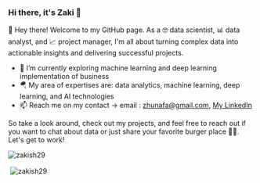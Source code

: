 ### Hi there, it's Zaki 👋

👋 Hey there! Welcome to my GitHub page. As a 🤓 data scientist, 📊 data analyst, and 📈 project manager, I'm all about turning complex data into actionable insights and delivering successful projects.

- 🔭 I’m currently exploring machine learning and deep learning implementation of business
- 🪂 My area of expertises are: data analytics, machine learning, deep learning, and AI technologies
- 📫 Reach me on my contact -> email : zhunafa@gmail.com, [My LinkedIn](https://www.linkedin.com/in/zaki-syaiful-hunafa-a6a759b8/)

So take a look around, check out my projects, and feel free to reach out if you want to chat about data or just share your favorite burger place 🍔🤤. Let's get to work!

<p align="left"> <img src="https://komarev.com/ghpvc/?username=zakish29&label=Profile%20views&color=0e75b6&style=flat" alt="zakish29" /> </p>
<p>&nbsp;<img align="center" src="https://github-readme-stats.vercel.app/api?username=zakish29&show_icons=true&locale=en" alt="zakish29" /></p>
